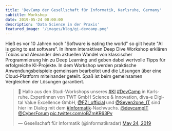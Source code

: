 ```yaml
---
title: 'DevCamp der Gesellschaft für Informatik, Karlsruhe, Germany'
subtitle: Workshop
date: 2019-05-24 00:00:00
description: 'Data Science in der Praxis'
featured_image: '/images/blog/gi-devcamp.png'
---
```


Hieß es vor 10 Jahren noch "Software is eating the world" so gilt heute "AI is going to eat software". In ihrem interaktiven Deep Dive Workshop erklären Tobias und Alexander den aktuellen Wandel von klassischer Programmierung hin zu Deep Learning und geben dabei wertvolle Tipps für erfolgreiche KI-Projekte. In dem Workshop werden praktische Anwendungsbeispiele gemeinsam bearbeitet und die Lösungen über eine Cloud-Plattform miteinander geteilt. Spaß ist beim gemeinsamen Vergleichen der Lösungen garantiert.

<blockquote class="twitter-tweet" data-lang="en"><p lang="de" dir="ltr">👋 Hallo aus den Studi-Workshops unseres <a href="https://twitter.com/hashtag/KI?src=hash&amp;ref_src=twsrc%5Etfw">#KI</a> <a href="https://twitter.com/hashtag/DevCamp?src=hash&amp;ref_src=twsrc%5Etfw">#DevCamp</a> in Karlsruhe. ExpertInnen von TWT GmbH Science &amp; Innovation, diva-e Digital Value Excellence GmbH, <a href="https://twitter.com/FZI_official?ref_src=twsrc%5Etfw">@FZI_official</a> und <a href="https://twitter.com/Seven2one_IT?ref_src=twsrc%5Etfw">@Seven2one_IT</a> sind hier im Dialog mit dem <a href="https://twitter.com/hashtag/Informatik?src=hash&amp;ref_src=twsrc%5Etfw">#Informatik</a>-Nachwuchs. <a href="https://twitter.com/devcampIT?ref_src=twsrc%5Etfw">@devcampIT</a> <a href="https://twitter.com/CyberForum?ref_src=twsrc%5Etfw">@CyberForum</a> <a href="https://t.co/oBZmKR63Pv">pic.twitter.com/oBZmKR63Pv</a></p>&mdash; Gesellschaft für Informatik (@informatikradar) <a href="https://twitter.com/informatikradar/status/1131902022234574851?ref_src=twsrc%5Etfw">May 24, 2019</a></blockquote>
<script async src="https://platform.twitter.com/widgets.js" charset="utf-8"></script>
